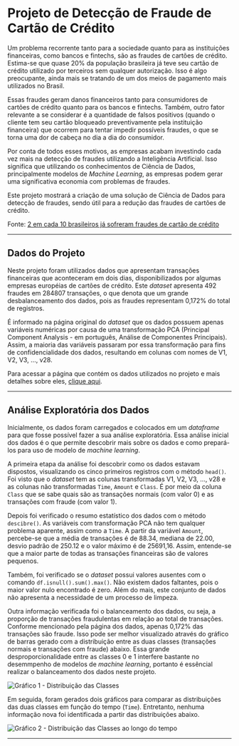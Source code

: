 # Projeto de Detecção de Fraude de Cartão de Crédito

Um problema recorrente tanto para a sociedade quanto para as instituições financeiras, como bancos e fintechs, são as fraudes de cartões de crédito. Estima-se que quase 20% da população brasileira já teve seu cartão de crédito utilizado por terceiros sem qualquer autorização. Isso é algo preocupante, ainda mais se tratando de um dos meios de pagamento mais utilizados no Brasil.

Essas fraudes geram danos financeiros tanto para consumidores de cartões de crédito quanto para os bancos e fintechs. Também, outro fator relevante a se considerar é a quantidade de falsos positivos (quando o cliente tem seu cartão bloqueado preventivamente pela instituição financeira) que ocorrem para tentar impedir possíveis fraudes, o que se torna uma dor de cabeça no dia a dia do consumidor.

Por conta de todos esses motivos, as empresas acabam investindo cada vez mais na detecção de fraudes utilizando a Inteligência Artificial. Isso significa que utilizando os conhecimentos de Ciência de Dados, principalmente modelos de *Machine Learning*, as empresas podem gerar uma significativa economia com problemas de fraudes.

Este projeto mostrará a criação de uma solução de Ciência de Dados para detecção de fraudes, sendo útil para a redução das fraudes de cartões de crédito.

Fonte: [2 em cada 10 brasileiros já sofreram fraudes de cartão de crédito](https://blog.idwall.co/fraudes-de-cartao-de-credito/)

---

## Dados do Projeto

Neste projeto foram utilizados dados que apresentam transações financeiras que aconteceram em dois dias, disponibilizados por algumas empresas européias de cartões de crédito. Este *dataset* apresenta 492 fraudes em 284807 transações, o que denota que um grande desbalanceamento dos dados, pois as fraudes representam 0,172% do total de registros.

É informado na página original do *dataset* que os dados possuem apenas variáveis numéricas por causa de uma transformação PCA (Principal Component Analysis - em português, Análise de Componentes Principais). Assim, a maioria das variáveis passaram por essa transformação para fins de confidencialidade dos dados, resultando em colunas com nomes de V1, V2, V3, ..., v28. 

Para acessar a página que contém os dados utilizados no projeto e mais detalhes sobre eles, [clique aqui](https://www.kaggle.com/datasets/mlg-ulb/creditcardfraud).

---

## Análise Exploratória dos Dados

Inicialmente, os dados foram carregados e colocados em um *dataframe* para que fosse possível fazer a sua análise exploratória. Essa análise inicial dos dados é o que permite descobrir mais sobre os dados e como prepará-los para uso de modelo de *machine learning*.

A primeira etapa da análise foi descobrir como os dados estavam dispostos, visualizando os cinco primeiros registros com o método `head()`. Foi visto que o *dataset* tem as colunas transformadas V1, V2, V3, ..., v28 e as colunas não transformadas `Time`, `Amount` e `Class`. É por meio da coluna `Class` que se sabe quais são as transações normais (com valor 0) e as transações com fraude (com valor 1).

Depois foi verificado o resumo estatístico dos dados com o método `descibre()`. As variáveis com transformação PCA não tem qualquer problema aparente, assim como a `Time`. A partir da variável `Amount`, percebe-se que a média de transações é de 88.34, mediana de 22.00, desvio padrão de 250.12 e o valor máximo é de 25691,16. Assim, entende-se que a maior parte de todas as transações financeiras são de valores pequenos.

Também, foi verificado se o *dataset* possui valores ausentes com o comando `df.isnull().sum().max()`. Não existem dados faltantes, pois o maior valor nulo encontrado é zero. Além do mais, este conjunto de dados não apresenta a necessidade de um processo de limpeza.

Outra informação verificada foi o balanceamento dos dados, ou seja, a proporção de transações fraudulentas em relação ao total de transações. Conforme mencionado pela página dos dados, apenas 0,172% das transações são fraude. Isso pode ser melhor visualizado através do gráfico de barras gerado com a distribuição entre as duas classes (transações normais e transações com fraude) abaixo. Essa grande desproporcionalidade entre as classes 0 e 1 interfere bastante no desemmpenho de modelos de *machine learning*, portanto é essêncial realizar o balanceamento dos dados neste projeto.

![Gráfico 1 - Distribuição das Classes](https://raw.githubusercontent.com/filipesazevedo/portifolio-data-science/main/Projeto%20de%20Detec%C3%A7%C3%A3o%20de%20Fraude%20de%20Cart%C3%A3o%20de%20Cr%C3%A9dito/imagens/grafico1.png)

Em seguida, foram gerados dois gráficos para comparar as distribuições das duas classes em função do tempo (`Time`). Entretanto, nenhuma informação nova foi identificada a partir das distribuições abaixo.

![Gráfico 2 - Distribuição das Classes ao longo do tempo](https://raw.githubusercontent.com/filipesazevedo/portifolio-data-science/main/Projeto%20de%20Detec%C3%A7%C3%A3o%20de%20Fraude%20de%20Cart%C3%A3o%20de%20Cr%C3%A9dito/imagens/grafico2.png)

---
